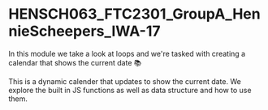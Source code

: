 # HENSCH063_FTC2301_GroupA_HennieScheepers_IWA-17
In this module we take a look at loops and we're tasked with creating a calendar that shows the current date 📚

This is a dynamic calender that updates to show the current date. We explore the built in JS functions as well as data structure
and how to use them. 
